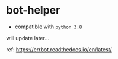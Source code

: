 # bot-helper

- compatible with `python 3.8`

will update later...

ref: https://errbot.readthedocs.io/en/latest/
